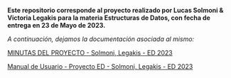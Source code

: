 <b>Este repositorio corresponde al proyecto realizado por Lucas Solmoni & Victoria Legakis para la materia Estructuras de Datos, con fecha de entrega en 23 de Mayo de 2023.</b>

<i>A continuación, dejamos la documentación asociada al mismo:</i>

[MINUTAS DEL PROYECTO - Solmoni, Legakis - ED 2023](https://github.com/victorialegakis/proyecto-ED-Solmoni-Legakis/files/11546691/MINUTAS.DEL.PROYECTO.-.Solmoni.Legakis.-.ED.2023.pdf)

[Manual de Usuario - Proyecto ED - Solmoni, Legakis - ED 2023](https://github.com/victorialegakis/proyecto-ED-Solmoni-Legakis/files/11546699/Manual.de.Usuario.-.Proyecto.ED.-.Solmoni.Legakis.-.2023.pdf)
